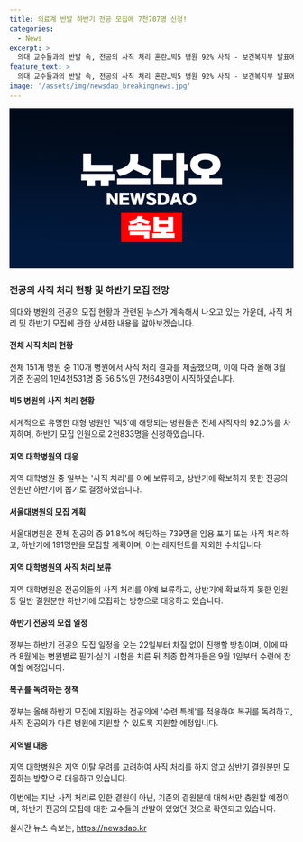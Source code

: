 ```yaml
---
title: 의료계 반발 하반기 전공 모집에 7천707명 신청!
categories:
  - News
excerpt: >
  의대 교수들과의 반발 속, 전공의 사직 처리 혼란…빅5 병원 92% 사직 - 보건복지부 발표에 따르면 전체 전공의 중 56.5%인 7,648명이 사직을 결정했으며, 이에 서울대병원 등 일부 병원은 기존 전공의 자리를 채우지 않을 계획이다. 이로 인해 지방 대학병원들은 사직 처리까지 보류하고, 하반기 전공의 모집에도 진통을 겪고 있는 상황이다. 이에 서울대병원은 739명의 전공의 중 191명만 모집할 예정이며, 교수들의 반발과 함께 결원 대부분을 충원하지 않기로 결정한 것으로 보인다. 이러한 상황에서 전공의들의 복귀 상황과 지역 대학병원의 대응이 관심을 모으고 있다. (요약문 종료)
feature_text: >
  의대 교수들과의 반발 속, 전공의 사직 처리 혼란…빅5 병원 92% 사직 - 보건복지부 발표에 따르면 전체 전공의 중 56.5%인 7,648명이 사직을 결정했으며, 이에 서울대병원 등 일부 병원은 기존 전공의 자리를 채우지 않을 계획이다. 이로 인해 지방 대학병원들은 사직 처리까지 보류하고, 하반기 전공의 모집에도 진통을 겪고 있는 상황이다. 이에 서울대병원은 739명의 전공의 중 191명만 모집할 예정이며, 교수들의 반발과 함께 결원 대부분을 충원하지 않기로 결정한 것으로 보인다. 이러한 상황에서 전공의들의 복귀 상황과 지역 대학병원의 대응이 관심을 모으고 있다. (요약문 종료)
image: '/assets/img/newsdao_breakingnews.jpg'
---
```


<p><img src="/assets/img/newsdao_breakingnews.jpg" alt="flaretime 속보" /></p>

<h3>전공의 사직 처리 현황 및 하반기 모집 전망</h3>

<p>의대와 병원의 전공의 모집 현황과 관련된 뉴스가 계속해서 나오고 있는 가운데, 사직 처리 및 하반기 모집에 관한 상세한 내용을 알아보겠습니다.</p>

<h4>전체 사직 처리 현황</h4>

<p>전체 151개 병원 중 110개 병원에서 사직 처리 결과를 제출했으며, 이에 따라 올해 3월 기준 전공의 1만4천531명 중 56.5%인 7천648명이 사직하였습니다.</p>

<h4>빅5 병원의 사직 처리 현황</h4>

<p>세계적으로 유명한 대형 병원인 '빅5'에 해당되는 병원들은 전체 사직자의 92.0%를 차지하며, 하반기 모집 인원으로 2천833명을 신청하였습니다.</p>

<h4>지역 대학병원의 대응</h4>

<p>지역 대학병원 중 일부는 '사직 처리'를 아예 보류하고, 상반기에 확보하지 못한 전공의 인원만 하반기에 뽑기로 결정하였습니다.</p>

<h4>서울대병원의 모집 계획</h4>

<p>서울대병원은 전체 전공의 중 91.8%에 해당하는 739명을 임용 포기 또는 사직 처리하고, 하반기에 191명만을 모집할 계획이며, 이는 레지던트를 제외한 수치입니다.</p>

<h4>지역 대학병원의 사직 처리 보류</h4>

<p>지역 대학병원은 전공의들의 사직 처리를 아예 보류하고, 상반기에 확보하지 못한 인원 등 일반 결원분만 하반기에 모집하는 방향으로 대응하고 있습니다.</p>

<h4>하반기 전공의 모집 일정</h4>

<p>정부는 하반기 전공의 모집 일정을 오는 22일부터 차질 없이 진행할 방침이며, 이에 따라 8월에는 병원별로 필기·실기 시험을 치른 뒤 최종 합격자들은 9월 1일부터 수련에 참여할 예정입니다.</p>

<h4>복귀를 독려하는 정책</h4>

<p>정부는 올해 하반기 모집에 지원하는 전공의에 '수련 특례'를 적용하여 복귀를 독려하고, 사직 전공의가 다른 병원에 지원할 수 있도록 지원할 예정입니다.</p>

<h4>지역별 대응</h4>

<p>지역 대학병원은 지역 이탈 우려를 고려하여 사직 처리를 하지 않고 상반기 결원분만 모집하는 방향으로 대응하고 있습니다.</p>

<p>이번에는 지난 사직 처리로 인한 결원이 아닌, 기존의 결원분에 대해서만 충원할 예정이며, 하반기 전공의 모집에 대한 교수들의 반발이 있었던 것으로 확인되고 있습니다.</p>
실시간 뉴스 속보는, <a href="https://newsdao.kr" rel="dofollow">https://newsdao.kr</a>


